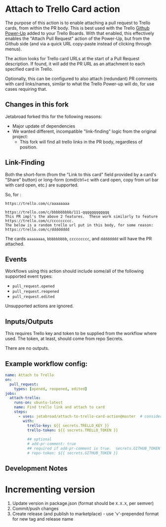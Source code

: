 # Attach to Trello Card action

The purpose of this action is to enable attaching a pull request to Trello cards, from within the PR body.  This is best used with the Trello [Github Power-Up](https://trello.com/power-ups/55a5d916446f517774210004) added to your Trello Boards.  With that enabled, this effectively enables the "Attach Pull Request" action of the Power-Up, but from the Github side (and via a quick URL copy-paste instead of clicking through menus).

The action looks for Trello card URLs at the start of a Pull Request description.  If found, it will add the PR URL as an attachment to each specified card in Trello.

Optionally, this can be configured to also attach (redundant) PR comments with card links/names, similar to what the Trello Power-up will do, for use cases requiring that.

## Changes in this fork

Jetabroad forked this for the following reasons:

- Major update of dependencies
- We wanted different, incompatible "link-finding" logic from the original project:
    - This fork will find all trello links in the PR body, regardless of position.

## Link-Finding
Both the short-form (from the "Link to this card" field provided by a card's "Share" button) or long-form (cmd/ctrl+c with card open, copy from url bar with card open, etc.) are supported.

So, for :
```text
https://trello.com/c/aaaaaaaa

https://trello.com/c/bbbbbbbbb/111-qqqqqqqqqqqq
This PR impl's the above 2 features.  These work similarly to feature https://trello.com/c/ccccccccc.  
The below is a random trello url put in this body, for some reason:
https://trello.com/c/dddddddd
```

The cards `aaaaaaaa`, `bbbbbbbbb`, `ccccccccc`, and `dddddddd` will have the PR attached.

## Events

Workflows using this action should include some/all of the following supported event types: 
- `pull_request.opened`
- `pull_request.reopened`
- `pull_request.edited`

Unsupported actions are ignored.


## Inputs/Outputs

This requires Trello key and token to be supplied from the workflow where used.  The token, at least, should come from repo Secrets.  

There are no outputs.


## Example workflow config:
```yml
name: Attach to Trello
on:
  pull_request:
    types: [opened, reopened, edited]
jobs:
  attach-trello:
    runs-on: ubuntu-latest
    name: Find trello link and attach to card
    steps:
      - uses: jetabroad/attach-to-trello-card-action@master  # consider pinning this to a known release.
        with:
          trello-key: ${{ secrets.TRELLO_KEY }}
          trello-token: ${{ secrets.TRELLO_TOKEN }}
          
          ## optional
          # add-pr-comment: true
          ## required if add-pr-comment is true.  secrets.GITHUB_TOKEN is supplied by GH action implicitly.
          # repo-token: ${{ secrets.GITHUB_TOKEN }}
```

## Development Notes
# Incrementing version
1. Update version in package.json (format should be `X.X.X`, per semver)
1. Commit/push changes
1. Create release (and publish to marketplace) - use 'v'-prepended format for new tag and release name
